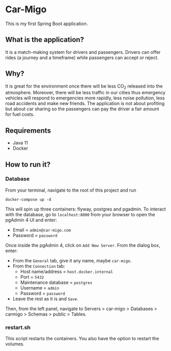 # Car-Migo

This is my first Spring Boot application.

## What is the application?
It is a match-making system for drivers and passengers.
Drivers can offer rides (a journey and a timeframe) while passengers can accept or reject.

## Why?
It is great for the environment once there will be less CO<sub>2</sub> released into the atmosphere.
Moreover, there will be less traffic in our cities thus emergency vehicles will respond to emergencies more rapidly, less noise pollution, less road accidents and make new friends.
The application is not about profiting but about car sharing so the passengers can pay the driver a fair amount for fuel costs.

## Requirements
- Java 11
- Docker

## How to run it?
### Database
From your terminal, navigate to the root of this project and run
```
docker-compose up -d
```

This will spin up three containers: flyway, postgres and pgadmin.
To interact with the database, go to `localhost:8000` from your browser to open the pgAdmin 4 UI and enter:
- Email = `admin@car-migo.com`
- Password = `password`

Once inside the pgAdmin 4, click on `Add New Server`. From the dialog box, enter:
- From the `General` tab, give it any name, maybe `car-migo`.
- From the `Connection` tab:
  - Host name/address = `host.docker.internal`
  - Port = `5432`
  - Maintenance database = `postgres`
  - Username = `admin`
  - Password = `password`
- Leave the rest as it is and `Save`.

Then, from the left panel, navigate to Servers > car-migo > Databases > carmigo > Schemas > public > Tables.

### restart.sh
This script restarts the containers. You also have the option to restart the volumes.
